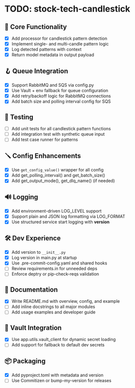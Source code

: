 # TODO: stock-tech-candlestick

## 🧩 Core Functionality

- [x] Add processor for candlestick pattern detection
- [x] Implement single- and multi-candle pattern logic
- [x] Log detected patterns with context
- [x] Return model metadata in output payload

## 🪝 Queue Integration

- [x] Support RabbitMQ and SQS via config.py
- [x] Use Vault + env fallback for queue configuration
- [x] Add retry/backoff logic for RabbitMQ connections
- [x] Add batch size and polling interval config for SQS

## 🧪 Testing

- [ ] Add unit tests for all candlestick pattern functions
- [ ] Add integration test with synthetic queue input
- [ ] Add test case runner for patterns

## 🪛 Config Enhancements

- [x] Use `get_config_value()` wrapper for all config
- [x] Add get_polling_interval() and get_batch_size()
- [x] Add get_output_mode(), get_dlq_name() (if needed)

## 🔊 Logging

- [x] Add environment-driven LOG_LEVEL support
- [x] Support plain and JSON log formatting via LOG_FORMAT
- [x] Use structured service start logging with **version**

## 🛠 Dev Experience

- [x] Add version to `__init__.py`
- [x] Log version in main.py at startup
- [x] Use .pre-commit-config.yaml and shared hooks
- [ ] Review requirements.in for unneeded deps
- [ ] Enforce deptry or pip-check-reqs validation

## 📄 Documentation

- [x] Write README.md with overview, config, and example
- [ ] Add inline docstrings to all major modules
- [ ] Add usage examples and developer guide

## 🔐 Vault Integration

- [x] Use app.utils.vault_client for dynamic secret loading
- [ ] Add support for fallback to default dev secrets

## 📦 Packaging

- [x] Add pyproject.toml with metadata and version
- [ ] Use Commitizen or bump-my-version for releases
